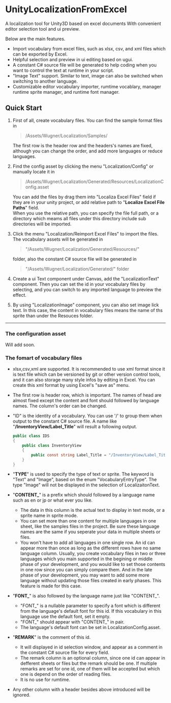 # UnityLocalizationFromExcel
A localization tool for Unity3D based on excel documents With convenient editor selection tool and ui preview.

Below are the main features.
- Import vocabulary from excel files, such as xlsx, csv, and xml files which can be exported by Excel. 
- Helpful selection and preview in ui editing based on ugui.
- A constant C# source file will be generated to help coding when you want to control the text at runtime in your script.
- "Image Text" support. Similar to text, image can also be switched when switching to another language.
- Customizable editor vocabulary importer, rumtime vocablary, manager runtime sprite manager, and runtime font manager.

## Quick Start
1. First of all, create vocabulary files. You can find the sample format files in 
	> /Assets/Wugner/Localization/Samples/
	
	The first row is the header row and the headers's names are fixed, although you can change the order, and add more languages or reduce languages.
	
2. Find the config asset by clicking the menu "Localization/Config" or manually locate it in 
	> /Assets/Wugner/Localization/Generated/Resources/LocalizationConfig.asset
	
	You can add the files by drag them into "Localiza Excel Files" field if they are in your unity project, or add relative path to "**Localize Excel File Paths**" field.  
	When you use the relative path, you can specify the file full path, or a directory which meams all files under this directory include sub directories will be imported.
	
3. Click the menu "Localization/Reimport Excel Files" to import the files. The vocabulary assets will be generated in 
	> "/Assets/Wugner/Localization/Generated/Resources/"  
	
	folder, also the constant C# source file will be generated in 
	> "/Assets/Wugner/Localization/Generated/" folder
	
4. Create a ui Text component under Canvas, add the "LocalizationText" component. Then you can set the id in your vocabulary files by selecting, and you can switch to any imported language to preview the effect.
5. By using "LocalizationImage" component, you can also set image lick text. In this case, the content in vocabulary files means the name of ths sprite than under the Resouces folder.

***

### The configuration asset
Will add soon.

### The fomart of vocabulary files
- xlsx,csv,xml are supported. It is recommended to use xml format since it is text file which can be versioned by git or other version control tools, and it can also storage many style infos by editing in Excel. You can create this xml format by using Excel's "save as" menu.
- The first row is header row, which is important. The names of head are almost fixed except the content and font should followed by language names. The column's order can be changed.
- "ID" is the identity of a vocabulary. You can use '/' to group them when output to the constant C# source file.
	A name like "**/InventoryView/Label_Title**" will result a following output.
		
	``` C#
	public class IDS
	{
		public class InventoryView
		{
			public const string Label_Title = "/InventoryView/Label_Title";
		}
	}
	```
- "**TYPE**" is used to specify the type of text or sprite. The keyword is "Text" and "Image", based on the enum "VocabularyEntryType".
		The type "Image" will not be displayed in the selection of LocalizaitonText.
- "**CONTENT_**" is a prefix which should followed by a language name such as en or jp or what ever you like.  
	- The data in this column is the actual text to display in text mode, or a sprite name in sprite mode.  
	- You can set more than one content for multiple languages in one sheet, like the samples files in the project. Be sure these language names are the same if you seperate your data in multiple sheets or files.  
	- You won't have to add all languages in one single row. An id can appear more than once as long as the different rows have no same language column. Usually, you create vocabulary files in two or three languages which you main supported in the begining or middle phase of your development, and you would like to set those contents in one row since you can simply compare them. And in the late phase of your development, you may want to add some more language without updating those files created in early phases. This feature is made for this case.
- "**FONT_**" is also followed by the language name just like "CONTENT_".  
	- "FONT_" is a nullable parameter to specify a font which is different from the language's default font for this id. If this vocabulary in this language use the default font, set it empty.   
	- "FONT_" should appear with "CONTENT_" in pair.  
	- The language's default font can be set in LocalizationConfig.asset.
- "**REMARK**" is the comment of this id.
	- It will displayed in id selection window, and appear as a comment in the constant C# source file for every field.
	- The remark column is an optional column, since one id can appear in defferent sheets or files but the remark should be one. If multiple remarks are set for one id, one of them will be accepted but which one is depend on the order of reading files.
	- It is no use for rumtime.
- Any other column with a header besides above introduced will be ignored.

